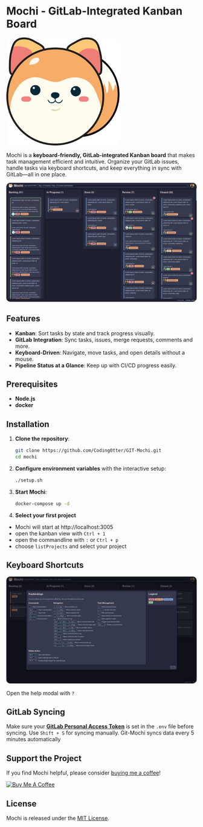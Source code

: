 # Mochi - GitLab-Integrated Kanban Board

<img src="./logo.svg" alt="Mochi Logo" width="300" style="border-radius:10px;">

Mochi is a **keyboard-friendly, GitLab-integrated Kanban board** that makes task management efficient and intuitive. Organize your GitLab issues, handle tasks via keyboard shortcuts, and keep everything in sync with GitLab—all in one place.

<img src="./docs/dashboard.png" alt="Mochi Dashboard" width="1000" style="border-radius:10px;">

## Features

- **Kanban**: Sort tasks by state and track progress visually.
- **GitLab Integration**: Sync tasks, issues, merge requests, comments and more.
- **Keyboard-Driven**: Navigate, move tasks, and open details without a mouse.
- **Pipeline Status at a Glance**: Keep up with CI/CD progress easily.

## Prerequisites

- **Node.js**
- **docker**

## Installation

1. **Clone the repository**:

   ```bash
   git clone https://github.com/Coding0tter/GIT-Mochi.git
   cd mochi
   ```

2. **Configure environment variables** with the interactive setup:

   ```bash
   ./setup.sh
   ```

3. **Start Mochi**:

   ```bash
   docker-compose up -d
   ```

4. **Select your first project**

- Mochi will start at http://localhost:3005
- open the kanban view with `Ctrl + 1`
- open the commandline with `:` or `Ctrl + p`
- choose `listProjects` and select your project

## Keyboard Shortcuts

<img src="./docs/help.png" alt="Mochi Help" width="1000" style="border-radius:10px;">

Open the help modal with `?`

## GitLab Syncing

Make sure your **[GitLab Personal Access Token](https://docs.github.com/en/authentication/keeping-your-account-and-data-secure/managing-your-personal-access-tokens)** is set in the `.env` file before syncing. Use `Shift + S` for syncing manually. Git-Mochi syncs data every 5 minutes automatically

## Support the Project

If you find Mochi helpful, please consider [buying me a coffee](https://www.buymeacoffee.com/maxikriegl)!

[<img src="https://cdn.buymeacoffee.com/buttons/v2/default-yellow.png" alt="Buy Me A Coffee" width="217" height="60">](https://www.buymeacoffee.com/maxikriegl)

## License

Mochi is released under the [MIT License](https://github.com/Coding0tter/GIT-Mochi/blob/main/LICENSE.md).
